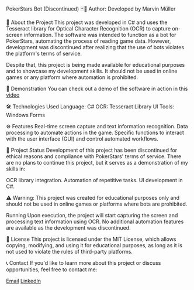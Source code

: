 PokerStars Bot (Discontinued) 🃏🤖
Author: Developed by Marvin Müller

📖 About the Project
This project was developed in C# and uses the Tesseract library for Optical Character Recognition (OCR) to capture on-screen information. The software was intended to function as a bot for PokerStars, automating the process of reading game data. However, development was discontinued after realizing that the use of bots violates the platform's terms of service.

Despite that, this project is being made available for educational purposes and to showcase my development skills. It should not be used in online games or any platform where automation is prohibited.

🚀 Demonstration
You can check out a demo of the software in action in this [video]( https://www.youtube.com/watch?v=m_SPDqyyTPI)

🛠️ Technologies Used
Language: C#
OCR: Tesseract Library
UI Tools: Windows Forms

⚙️ Features
Real-time screen capture and text information recognition.
Data processing to automate actions in the game.
Specific functions to interact with the user interface (GUI) and control automated workflows.

🚧 Project Status
Development of this project has been discontinued for ethical reasons and compliance with PokerStars' terms of service. There are no plans to continue this project, but it serves as a demonstration of my skills in:

OCR library integration.
Automation of repetitive tasks.
UI development in C#.

⚠️ Warning: This project was created for educational purposes only and should not be used in online games or platforms where bots are prohibited.

Running
Upon execution, the project will start capturing the screen and processing text information using OCR. No additional automation features are available as the development was discontinued.

📜 License
This project is licensed under the MIT License, which allows copying, modifying, and using it for educational purposes, as long as it is not used to violate the rules of third-party platforms.

📞 Contact
If you'd like to learn more about this project or discuss opportunities, feel free to contact me:

[Email](romanov.muller@gmail.com)
[LinkedIn](https://www.linkedin.com/in/marvin-muller-04449116a/)
